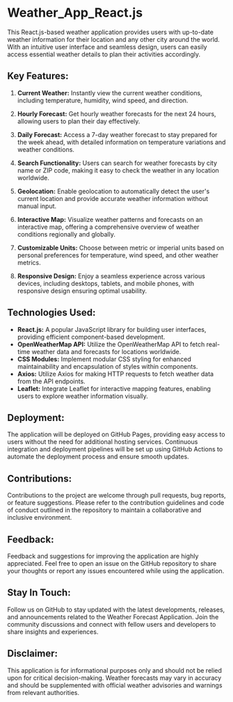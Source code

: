 # Weather_App_React.js
 This React.js-based weather application provides users with up-to-date weather information for their location and any other city around the world. With an intuitive user interface and seamless design, users can easily access essential weather details to plan their activities accordingly.
 
## Key Features:

1. **Current Weather:** Instantly view the current weather conditions, including temperature, humidity, wind speed, and direction.

2. **Hourly Forecast:** Get hourly weather forecasts for the next 24 hours, allowing users to plan their day effectively.

3. **Daily Forecast:** Access a 7-day weather forecast to stay prepared for the week ahead, with detailed information on temperature variations and weather conditions.

4. **Search Functionality:** Users can search for weather forecasts by city name or ZIP code, making it easy to check the weather in any location worldwide.

5. **Geolocation:** Enable geolocation to automatically detect the user's current location and provide accurate weather information without manual input.

6. **Interactive Map:** Visualize weather patterns and forecasts on an interactive map, offering a comprehensive overview of weather conditions regionally and globally.

7. **Customizable Units:** Choose between metric or imperial units based on personal preferences for temperature, wind speed, and other weather metrics.

8. **Responsive Design:** Enjoy a seamless experience across various devices, including desktops, tablets, and mobile phones, with responsive design ensuring optimal usability.

## Technologies Used:

- **React.js:** A popular JavaScript library for building user interfaces, providing efficient component-based development.
- **OpenWeatherMap API:** Utilize the OpenWeatherMap API to fetch real-time weather data and forecasts for locations worldwide.
- **CSS Modules:** Implement modular CSS styling for enhanced maintainability and encapsulation of styles within components.
- **Axios:** Utilize Axios for making HTTP requests to fetch weather data from the API endpoints.
- **Leaflet:** Integrate Leaflet for interactive mapping features, enabling users to explore weather information visually.

## Deployment:

The application will be deployed on GitHub Pages, providing easy access to users without the need for additional hosting services. Continuous integration and deployment pipelines will be set up using GitHub Actions to automate the deployment process and ensure smooth updates.

## Contributions:

Contributions to the project are welcome through pull requests, bug reports, or feature suggestions. Please refer to the contribution guidelines and code of conduct outlined in the repository to maintain a collaborative and inclusive environment.

## Feedback:

Feedback and suggestions for improving the application are highly appreciated. Feel free to open an issue on the GitHub repository to share your thoughts or report any issues encountered while using the application.

## Stay In Touch:

Follow us on GitHub to stay updated with the latest developments, releases, and announcements related to the Weather Forecast Application. Join the community discussions and connect with fellow users and developers to share insights and experiences.

## Disclaimer:

This application is for informational purposes only and should not be relied upon for critical decision-making. Weather forecasts may vary in accuracy and should be supplemented with official weather advisories and warnings from relevant authorities.
